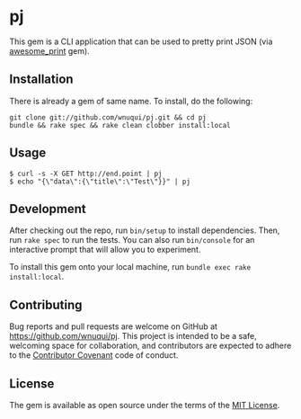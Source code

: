 # pj

This gem is a CLI application that can be used to pretty print JSON (via [awesome_print](https://github.com/awesome-print/awesome_print) gem).

## Installation

There is already a gem of same name. To install, do the following:

```shell
git clone git://github.com/wnuqui/pj.git && cd pj
bundle && rake spec && rake clean clobber install:local
```

## Usage

    $ curl -s -X GET http://end.point | pj
    $ echo "{\"data\":{\"title\":\"Test\"}}" | pj

## Development

After checking out the repo, run `bin/setup` to install dependencies. Then, run `rake spec` to run the tests. You can also run `bin/console` for an interactive prompt that will allow you to experiment.

To install this gem onto your local machine, run `bundle exec rake install:local`.

## Contributing

Bug reports and pull requests are welcome on GitHub at https://github.com/wnuqui/pj. This project is intended to be a safe, welcoming space for collaboration, and contributors are expected to adhere to the [Contributor Covenant](http://contributor-covenant.org) code of conduct.


## License

The gem is available as open source under the terms of the [MIT License](http://opensource.org/licenses/MIT).
